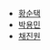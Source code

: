 * [황순택](20251013_wikipedia_diplomat_hwangsoontaek.md) 
* [박용민](20251013_wikipedia_diplomat_parkyongmin.md) 
* [채진원](20251013_wikipedia_diplomat_chaejinwon.md) 
